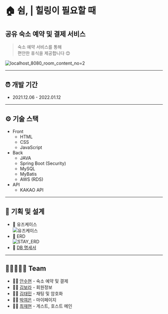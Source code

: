 # 🏠 쉼, | 힐링이 필요할 때
## 공유 숙소 예약 및 결제 서비스
> 숙소 예약 서비스를 통해<br>
> 편안한 휴식을 제공합니다 😊

![localhost_8080_room_content_no=2](https://user-images.githubusercontent.com/84948004/151497533-1ca033f0-c0a9-4bd8-9af8-e1bfa629e907.png)

-------------------

## ⏰ 개발 기간
* 2021.12.06 - 2022.01.12

-------------------

## ⚙ 기술 스택
* Front
  * HTML
  * CSS
  * JavaScript
* Back
  * JAVA
  * Spring Boot (Security)
  * MySQL
  * MyBatis
  * AWS (RDS)
* API
  * KAKAO API

-------------------

## 📑 기획 및 설계
* 📄 유즈케이스<br>![유즈케이스](https://user-images.githubusercontent.com/84948004/151492931-3f7f3fb8-2fac-4c0c-a4a0-738fe443a80a.png)
* 💾 ERD<br>![STAY_ERD](https://user-images.githubusercontent.com/84948004/151491935-385f3db9-0005-4f93-8752-40cbb3245083.png)
* 💾 [DB 명세서](https://github.com/ImTaemin/Stay/files/7955938/STAY_.xlsx)

-------------------

## 👩🏻‍🤝‍🧑🏻 Team
* 👩‍💻 [안수현](https://github.com/ansu7514) - 숙소 예약 및 결제
* 👩‍💻 [김보라](https://github.com/pbrkim17) - 회원정보
* 👨‍💻 [김태민](https://github.com/ImTaemin) - 채팅 및 암호화
* 👩‍💻 [박여은](https://github.com/yeoeun212) - 마이페이지
* 👩‍💻 [최재현](https://github.com/jaehyeoneee) - 게스트, 호스트 메인
